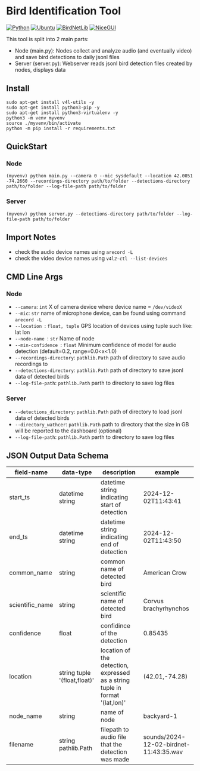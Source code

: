 # Bird Identification Tool
[![Python](https://img.shields.io/static/v1?&message=Python%203.12.3&logo=python&labelColor=gray&color=1182c3&logoColor=white&label=%20)](https://www.python.org/downloads/release/python-3123/) 
[![Ubuntu](https://img.shields.io/badge/Ubuntu-E95420?style=for-the-badge&logo=Ubuntu&logoColor=white)](https://ubuntu.com/blog/tag/ubuntu-24-04-lts)
[![BirdNetLib](https://img.shields.io/static/v1?&message=birdnetlib&logo=pypi&labelColor=5c5c5c&color=f27b3a&logoColor=white&label=%20)](https://pypi.org/project/birdnetlib/)
[![NiceGUI](https://img.shields.io/static/v1?&message=NiceGUI&logo=pypi&labelColor=5c5c5c&color=609867&logoColor=white&label=%20)](https://pypi.org/project/nicegui/)

This tool is split into 2 main parts:
- Node (main.py): Nodes collect and analyze audio (and eventually video) and save bird detections to daily jsonl files
- Server (server.py): Webserver reads jsonl bird detection files created by nodes, displays data
## Install
```
sudo apt-get install v4l-utils -y
sudo apt-get install python3-pip -y
sudo apt-get install python3-virtualenv -y
python3 -m venv myvenv
source ./myvenv/bin/activate
python -m pip install -r requirements.txt
```

## QuickStart
### Node
  ```
  (myvenv) python main.py --camera 0 --mic sysdefault --location 42.0051 -74.2660 --recordings-directory path/to/folder --detections-directory path/to/folder --log-file-path path/to/folder 
  ```
### Server
  ```
  (myvenv) python server.py --detections-directory path/to/folder --log-file-path path/to/folder
  ```
## Import Notes
- check the audio device names using ```arecord -L```
- check the video device names using ```v4l2-ctl --list-devices```

## CMD Line Args
### Node
- ```--camera```: ```int``` X of camera device where device name = ```/dev/videoX```
- ```--mic```: ```str``` name of microphone device, can be found using command ```arecord -L```
- ```--location ```: ```float, tuple``` GPS location of devices using tuple such like: lat lon
- ```--node-name ```: ```str``` Name of node
- ```--min-confidence ```: ```float``` Minimum confidence of model for audio detection (default=0.2, range=0.0<x<1.0)
- ```--recordings-directory```: ```pathlib.Path``` path of directory to save audio recordings to
- ```--detections-directory```: ```pathlib.Path``` path of directory to save jsonl data of detected birds
- ```--log-file-path```: ```pathlib.Path``` parth to directory to save log files
### Server
- ```--detections_directory```: ```pathlib.Path``` path of directory to load jsonl data of detected birds
- ```--directory_wathcer```: ```pathlib.Path``` path to directory that the size in GB will be reported to the dashboard (optional)
- ```--log-file-path```: ```pathlib.Path``` parth to directory to save log files

## JSON Output Data Schema 
|field-name|data-type|description|example|
|----------|---------|-----------|-------|
|start_ts|datetime string|datetime string indicating start of detection|2024-12-02T11:43:41|
|end_ts|datetime string|datetime string indicating end of detection|2024-12-02T11:43:50|
|common_name|string|common name of detected bird|American Crow|
|scientific_name|string|scientific name of detected bird|Corvus brachyrhynchos|
|confidence|float|confidince of the detection|0.85435|
|location|string tuple '(float,float)'|location of the detection, expressed as a string tuple in format '(lat,lon)'|(42.01,-74.28)|
|node_name|string|name of node|backyard-1|
|filename|string pathlib.Path|filepath to audio file that the detection was made|sounds/2024-12-02-birdnet-11:43:35.wav|
